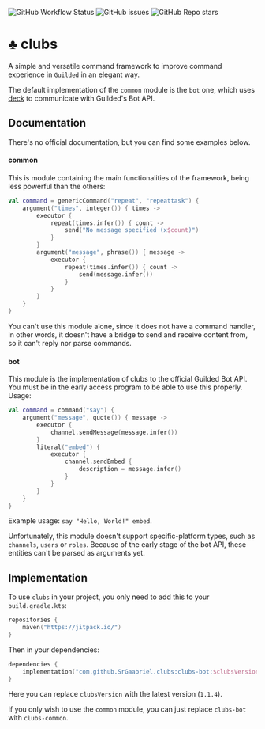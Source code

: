 ![GitHub Workflow Status](https://img.shields.io/github/workflow/status/SrGaabriel/clubs/Build)
![GitHub issues](https://img.shields.io/github/issues/SrGaabriel/clubs)
![GitHub Repo stars](https://img.shields.io/github/stars/SrGaabriel/clubs)

# ♣️ clubs

A simple and versatile command framework to improve command experience in `Guilded` in an elegant way.

The default implementation of the `common` module is the `bot` one, which uses [deck](https://github.com/SrGaabriel/deck/) to communicate with Guilded's Bot API.

## Documentation

There's no official documentation, but you can find some examples below.

#### common

This is module containing the main functionalities of the framework, being less powerful than the others:

```kotlin
val command = genericCommand("repeat", "repeattask") {
    argument("times", integer()) { times ->
        executor {
            repeat(times.infer()) { count ->
                send("No message specified (x$count)")
            }
        }
        argument("message", phrase()) { message ->
            executor {
                repeat(times.infer()) { count ->
                    send(message.infer())
                }
            }
        }
    }
}
```

You can't use this module alone, since it does not have a command handler, in other words, it doesn't have a bridge to send and receive content from, so it can't reply nor parse commands.

#### bot

This module is the implementation of clubs to the official Guilded Bot API. You must be in the early access program to be able to use this properly. Usage:

```kotlin
val command = command("say") {
    argument("message", quote()) { message ->
        executor {
            channel.sendMessage(message.infer())
        }
        literal("embed") {
            executor {
                channel.sendEmbed {
                    description = message.infer()
                }
            }
        }
    }
}
```

Example usage: `say "Hello, World!" embed`.

Unfortunately, this module doesn't support specific-platform types, such as `channels`, `users` or `roles`. Because of the early stage of the bot API, these entities can't be parsed as arguments yet.

## Implementation

To use `clubs` in your project, you only need to add this to your `build.gradle.kts`:

```kotlin
repositories {
    maven("https://jitpack.io/")
}
```

Then in your dependencies:

```kotlin
dependencies {
    implementation("com.github.SrGaabriel.clubs:clubs-bot:$clubsVersion")
}
```

Here you can replace `clubsVersion` with the latest version (`1.1.4`).

If you only wish to use the `common` module, you can just replace `clubs-bot` with `clubs-common`.
